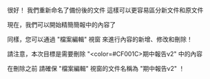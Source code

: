 很好！
我們重新命名了備份後的文件
這樣可以更容易區分新文件和原文件

現在，我們可以開始精簡簡報中的內容了

同樣，您可以通過 "檔案編輯" 視窗
來進行內容的新增、修改和刪除！

請注意，本次目標是需要刪除
"<color=#CF001C>期中報告v2</color>" 中的內容

在刪除之前
請確保 "檔案編輯" 視窗的文件名稱為 "期中報告v2" ！
